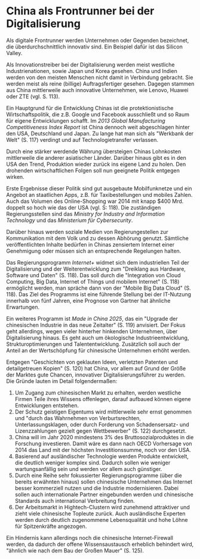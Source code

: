 # China als Frontrunner bei der Digitalisierung

Als digitale Frontrunner werden Unternehmen oder Gegenden bezeichnet,
die überdurchschnittlich innovativ sind. Ein Beispiel dafür ist das Silicon Valley.

Als Innovationstreiber bei der Digitalisierung werden meist westliche Industrienationen,
sowie Japan und Korea gesehen. China und Indien werden von den meisten Menschen nicht damit in Verbindung gebracht.
Sie werden meist als reine (billige) Auftragsfertiger gesehen.
Dagegen stammen aus China mittlerweile auch innovative Unternehmen, wie Lenovo, Huawei oder ZTE (vgl. S. 113).

Ein Hauptgrund für die Entwicklung Chinas ist die protektionistische Wirtschaftspolitik,
die z.B. Google und Facebook ausschließt und so Raum für eigene Entwicklungen schafft.
Im _2013 Global Manufacturing Competitiveness Index Report_ ist China dennoch weit abgeschlagen
hinter den USA, Deutschland und Japan. Zu lange hat man sich als "Werkbank der Welt" (S. 117) verdingt
und auf Technologietransfer verlassen.

Durch eine stärker werdende Währung übersteigen Chinas Lohnkosten mittlerweile
die anderer asiatischer Länder. Darüber hinaus gibt es in den USA den Trend,
Produktion wieder zurück ins eigene Land zu holen. Den drohenden wirtschaftlichen
Folgen soll nun geeignete Politik entgegen wirken.

Erste Ergebnisse dieser Politik sind gut ausgebaute Mobilfunknetze und ein Angebot an staatlichen
Apps, z.B. für Taxibestellungen und mobiles Zahlen.
Auch das Volumen des Online-Shopping war 2014 mit knapp $400 Mrd. doppelt so hoch
wie das der USA (vgl. S: 118). Die zuständigen Regierungsstellen sind
das _Ministry for Industry and Information Technology_ und das _Ministerium für Cybersecurity_.

Darüber hinaus werden soziale Medien von Regierungestellen zur Kommunikation mit dem Volk
und zu dessen Abhörung genutzt. Sämtliche veröffentlichten Inhalte bedürfen in Chinas
zensiertem Internet einer Genehmigung oder müssen sich an entsprechende Regelungen halten.

Das Regierungsprogramm _Internet+_ widmet sich dem industriellen Teil der Digitalisierung
und der Weiterentwicklung zum "Dreiklang aus Hardware, Software und Daten" (S. 118).
Das soll durch die "Integration von Cloud Computing, Big Data, Internet of Things und mobilem Internet" (S. 118)
ermöglicht werden, man spräche dann von der "Mobile Big Data Cloud" (S. 118).
Das Ziel des Programms ist eine führende Stellung bei der IT-Nutzung innerhalb von fünf Jahren,
eine Prognose von Gartner hat ähnliche Erwartungen.

Ein weiteres Programm ist _Made in China 2025_, das ein
"Upgrade der chinesischen Industrie in das neue Zeitalter" (S. 119) anvisiert.
Der Fokus geht allerdings, wegen vieler hinterher hinkenden Unternehmen, über Digitalisierung hinaus.
Es geht auch um ökologische Industrieentwicklung, Strukturoptimierungen und Talententwicklung.
Zusätzlich soll auch der Anteil an der Wertschöpfung für chinesische Unternehmen erhöht werden.

Entgegen "Geschichten von geklauten Ideen, verletzten Patenten und detailgetreuen Kopien" (S. 120) hat China,
vor allem auf Grund der Größe der Marktes gute Chancen, innovativer Digitalisierungsführer zu werden.
Die Gründe lauten im Detail folgendermaßen:
1. Um Zugang zum chinesischen Markt zu erhalten, werden westliche Firmen Teile ihres Wissens offenlegen,
darauf aufbaued können eigene Entwicklungen entstehen.
2. Der Schutz geistigen Eigentums wird mittlerweile sehr ernst genommen und "durch das Wahrnehmen
von Verburtsrechten, Unterlassungsklagen, oder durch Forderung von Schadensersatz-
und Lizenzzahlungen gezielt gegen Wettbewerber" (S. 122) durchgesetzt.
3. China will im Jahr 2020 mindestens 3% des Bruttosozialproduktes in die Forschung investieren.
Damit wäre es dann nach OECD Vorhersage von 2014 das Land mit der höchsten Investitionssumme,
noch vor den USA.
4. Basierend auf ausländischer Technologie werden Produkte entwickelt, die deutlich weniger komplex sind.
Dadurch sollen wie weniger wartungsanfällig sein und werden vor allem auch günstiger.
5. Durch eine Reihe sehr fokussierter Regierungsprogramme (über die bereits erwähnten hinaus) sollen chinesische Unternehmen das Internet
besser kommerziell nutzen und die Industrie modernisieren. Dabei sollen auch internationale Partner
eingebunden werden und chinesische Standards auch international Verbreitung finden.
6. Der Arbeitsmarkt in Hightech-Clustern wird zunehmend attraktiver und zieht
viele chinesische Topleute zurück. Auch ausländische Experten werden durch deutlich zugenommene Lebensqualität
und hohe Löhne für Spitzenkräfte angezogen.

Ein Hindernis kann allerdings noch die chinesische Internet-Firewall werden, da dadurch der
offene Wissensaustausch erheblich behindert wird, "ähnlich wie nach dem Bau der Großen Mauer" (S. 125).
